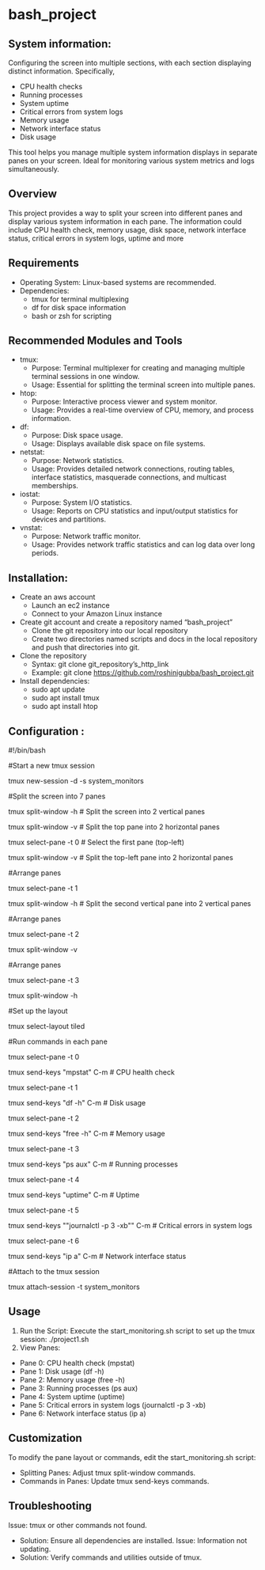 # bash_project

## System information:

Configuring the screen into multiple sections, with each section displaying distinct information. Specifically,
- CPU health checks
- Running processes
- System uptime
- Critical errors from system logs
- Memory usage
- Network interface status
- Disk usage

This tool helps you manage multiple system information displays in separate panes on your screen. Ideal for monitoring various system metrics and logs simultaneously.

## Overview

This project provides a way to split your screen into different panes and display various system information in each pane. The information could include CPU health check, memory usage, disk space, network interface status, critical errors in system logs, uptime and more

## Requirements

- Operating System: Linux-based systems are recommended.
- Dependencies:
    - tmux for terminal multiplexing
    - df for disk space information
    - bash or zsh for scripting

## Recommended Modules and Tools

- tmux:
    - Purpose: Terminal multiplexer for creating and managing multiple terminal sessions in one window.
    - Usage: Essential for splitting the terminal screen into multiple panes.
- htop:
    - Purpose: Interactive process viewer and system monitor.
    - Usage: Provides a real-time overview of CPU, memory, and process information.
- df:
    - Purpose: Disk space usage.
    - Usage: Displays available disk space on file systems.
- netstat:
    - Purpose: Network statistics.
    - Usage: Provides detailed network connections, routing tables, interface statistics, masquerade connections, and multicast memberships.
- iostat:
    - Purpose: System I/O statistics.
    - Usage: Reports on CPU statistics and input/output statistics for devices and partitions.
- vnstat:
    - Purpose: Network traffic monitor.
    - Usage: Provides network traffic statistics and can log data over long periods.

## Installation:

- Create an aws account
    - Launch an ec2 instance
    - Connect to your Amazon Linux instance
- Create git account and create a repository named “bash_project”
    - Clone the git repository into our local repository
    - Create two directories named scripts and docs in the local repository and push that directories into git.
- Clone the repository
    - Syntax: git clone git_repository’s_http_link
    - Example: git clone https://github.com/roshinigubba/bash_project.git
- Install dependencies:
    - sudo apt update
    - sudo apt install tmux
    - sudo apt install htop 

## Configuration :

#!/bin/bash

#Start a new tmux session

tmux new-session -d -s system_monitors

#Split the screen into 7 panes

tmux split-window -h   # Split the screen into 2 vertical panes

tmux split-window -v   # Split the top pane into 2 horizontal panes

tmux select-pane -t 0  # Select the first pane (top-left)

tmux split-window -v   # Split the top-left pane into 2 horizontal panes

#Arrange panes

tmux select-pane -t 1

tmux split-window -h   # Split the second vertical pane into 2 vertical panes

#Arrange panes

tmux select-pane -t 2

tmux split-window -v

#Arrange panes

tmux select-pane -t 3

tmux split-window -h


#Set up the layout

tmux select-layout tiled

#Run commands in each pane

tmux select-pane -t 0

tmux send-keys "mpstat" C-m  # CPU health check

tmux select-pane -t 1

tmux send-keys "df -h" C-m  # Disk usage

tmux select-pane -t 2

tmux send-keys "free -h" C-m  # Memory usage

tmux select-pane -t 3

tmux send-keys "ps aux" C-m  # Running processes

tmux select-pane -t 4

tmux send-keys "uptime" C-m  # Uptime

tmux select-pane -t 5

tmux send-keys ""journalctl -p 3 -xb"" C-m  # Critical errors in system logs

tmux select-pane -t 6

tmux send-keys "ip a" C-m  # Network interface status

#Attach to the tmux session

tmux attach-session -t system_monitors


## Usage

1. Run the Script:
 Execute the start_monitoring.sh script to set up the tmux session:
./project1.sh
2. View Panes:
- Pane 0: CPU health check (mpstat)
- Pane 1: Disk usage (df -h)
- Pane 2: Memory usage (free -h)
- Pane 3: Running processes (ps aux)
- Pane 4: System uptime (uptime)
- Pane 5: Critical errors in system logs (journalctl -p 3 -xb)
- Pane 6: Network interface status (ip a)

## Customization

To modify the pane layout or commands, edit the start_monitoring.sh script:
- Splitting Panes: Adjust tmux split-window commands.
- Commands in Panes: Update tmux send-keys commands.

## Troubleshooting

Issue: tmux or other commands not found.
- Solution: Ensure all dependencies are installed.
Issue: Information not updating.
- Solution: Verify commands and utilities outside of tmux.













